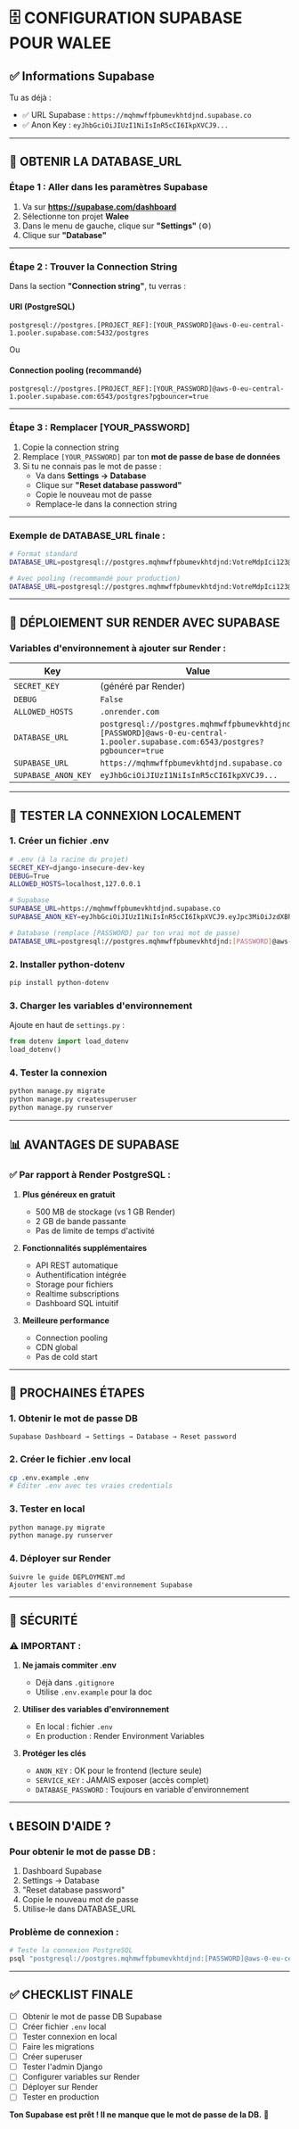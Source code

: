 # 🗄️ **CONFIGURATION SUPABASE POUR WALEE**

## ✅ **Informations Supabase**

Tu as déjà :
- ✅ URL Supabase : `https://mqhmwffpbumevkhtdjnd.supabase.co`
- ✅ Anon Key : `eyJhbGciOiJIUzI1NiIsInR5cCI6IkpXVCJ9...`

---

## 🔑 **OBTENIR LA DATABASE_URL**

### **Étape 1 : Aller dans les paramètres Supabase**

1. Va sur **https://supabase.com/dashboard**
2. Sélectionne ton projet **Walee**
3. Dans le menu de gauche, clique sur **"Settings"** (⚙️)
4. Clique sur **"Database"**

---

### **Étape 2 : Trouver la Connection String**

Dans la section **"Connection string"**, tu verras :

#### **URI (PostgreSQL)**
```
postgresql://postgres.[PROJECT_REF]:[YOUR_PASSWORD]@aws-0-eu-central-1.pooler.supabase.com:5432/postgres
```

Ou

#### **Connection pooling (recommandé)**
```
postgresql://postgres.[PROJECT_REF]:[YOUR_PASSWORD]@aws-0-eu-central-1.pooler.supabase.com:6543/postgres?pgbouncer=true
```

---

### **Étape 3 : Remplacer [YOUR_PASSWORD]**

1. Copie la connection string
2. Remplace `[YOUR_PASSWORD]` par ton **mot de passe de base de données**
3. Si tu ne connais pas le mot de passe :
   - Va dans **Settings → Database**
   - Clique sur **"Reset database password"**
   - Copie le nouveau mot de passe
   - Remplace-le dans la connection string

---

### **Exemple de DATABASE_URL finale :**

```bash
# Format standard
DATABASE_URL=postgresql://postgres.mqhmwffpbumevkhtdjnd:VotreMdpIci123@aws-0-eu-central-1.pooler.supabase.com:5432/postgres

# Avec pooling (recommandé pour production)
DATABASE_URL=postgresql://postgres.mqhmwffpbumevkhtdjnd:VotreMdpIci123@aws-0-eu-central-1.pooler.supabase.com:6543/postgres?pgbouncer=true
```

---

## 🚀 **DÉPLOIEMENT SUR RENDER AVEC SUPABASE**

### **Variables d'environnement à ajouter sur Render :**

| Key | Value |
|-----|-------|
| `SECRET_KEY` | (généré par Render) |
| `DEBUG` | `False` |
| `ALLOWED_HOSTS` | `.onrender.com` |
| `DATABASE_URL` | `postgresql://postgres.mqhmwffpbumevkhtdjnd:[PASSWORD]@aws-0-eu-central-1.pooler.supabase.com:6543/postgres?pgbouncer=true` |
| `SUPABASE_URL` | `https://mqhmwffpbumevkhtdjnd.supabase.co` |
| `SUPABASE_ANON_KEY` | `eyJhbGciOiJIUzI1NiIsInR5cCI6IkpXVCJ9...` |

---

## 🔧 **TESTER LA CONNEXION LOCALEMENT**

### **1. Créer un fichier .env**

```bash
# .env (à la racine du projet)
SECRET_KEY=django-insecure-dev-key
DEBUG=True
ALLOWED_HOSTS=localhost,127.0.0.1

# Supabase
SUPABASE_URL=https://mqhmwffpbumevkhtdjnd.supabase.co
SUPABASE_ANON_KEY=eyJhbGciOiJIUzI1NiIsInR5cCI6IkpXVCJ9.eyJpc3MiOiJzdXBhYmFzZSIsInJlZiI6Im1xaG13ZmZwYnVtZXZraHRkam5kIiwicm9sZSI6ImFub24iLCJpYXQiOjE3NTk4Mzk5NjEsImV4cCI6MjA3NTQxNTk2MX0.Nka5IQNRWDMrFZKK31k3bHbxgR3F_HA2ZeWE58gzkew

# Database (remplace [PASSWORD] par ton vrai mot de passe)
DATABASE_URL=postgresql://postgres.mqhmwffpbumevkhtdjnd:[PASSWORD]@aws-0-eu-central-1.pooler.supabase.com:6543/postgres?pgbouncer=true
```

### **2. Installer python-dotenv**

```bash
pip install python-dotenv
```

### **3. Charger les variables d'environnement**

Ajoute en haut de `settings.py` :

```python
from dotenv import load_dotenv
load_dotenv()
```

### **4. Tester la connexion**

```bash
python manage.py migrate
python manage.py createsuperuser
python manage.py runserver
```

---

## 📊 **AVANTAGES DE SUPABASE**

### **✅ Par rapport à Render PostgreSQL :**

1. **Plus généreux en gratuit**
   - 500 MB de stockage (vs 1 GB Render)
   - 2 GB de bande passante
   - Pas de limite de temps d'activité

2. **Fonctionnalités supplémentaires**
   - API REST automatique
   - Authentification intégrée
   - Storage pour fichiers
   - Realtime subscriptions
   - Dashboard SQL intuitif

3. **Meilleure performance**
   - Connection pooling
   - CDN global
   - Pas de cold start

---

## 🎯 **PROCHAINES ÉTAPES**

### **1. Obtenir le mot de passe DB**
```
Supabase Dashboard → Settings → Database → Reset password
```

### **2. Créer le fichier .env local**
```bash
cp .env.example .env
# Éditer .env avec tes vraies credentials
```

### **3. Tester en local**
```bash
python manage.py migrate
python manage.py runserver
```

### **4. Déployer sur Render**
```
Suivre le guide DEPLOYMENT.md
Ajouter les variables d'environnement Supabase
```

---

## 🔐 **SÉCURITÉ**

### **⚠️ IMPORTANT :**

1. **Ne jamais commiter .env**
   - Déjà dans `.gitignore`
   - Utilise `.env.example` pour la doc

2. **Utiliser des variables d'environnement**
   - En local : fichier `.env`
   - En production : Render Environment Variables

3. **Protéger les clés**
   - `ANON_KEY` : OK pour le frontend (lecture seule)
   - `SERVICE_KEY` : JAMAIS exposer (accès complet)
   - `DATABASE_PASSWORD` : Toujours en variable d'environnement

---

## 📞 **BESOIN D'AIDE ?**

### **Pour obtenir le mot de passe DB :**
1. Dashboard Supabase
2. Settings → Database
3. "Reset database password"
4. Copie le nouveau mot de passe
5. Utilise-le dans DATABASE_URL

### **Problème de connexion :**
```bash
# Teste la connexion PostgreSQL
psql "postgresql://postgres.mqhmwffpbumevkhtdjnd:[PASSWORD]@aws-0-eu-central-1.pooler.supabase.com:6543/postgres"
```

---

## ✅ **CHECKLIST FINALE**

- [ ] Obtenir le mot de passe DB Supabase
- [ ] Créer fichier `.env` local
- [ ] Tester connexion en local
- [ ] Faire les migrations
- [ ] Créer superuser
- [ ] Tester l'admin Django
- [ ] Configurer variables sur Render
- [ ] Déployer sur Render
- [ ] Tester en production

**Ton Supabase est prêt ! Il ne manque que le mot de passe de la DB.** 🚀

